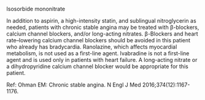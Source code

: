 Isosorbide mononitrate

In addition to aspirin, a high-intensity statin, and sublingual nitroglycerin as needed, patients with chronic stable angina may be treated with β-blockers, calcium channel blockers, and/or long-acting nitrates. β-Blockers and heart rate–lowering calcium channel blockers should be avoided in this patient who already has bradycardia. Ranolazine, which affects myocardial metabolism, is not used as a first-line agent. Ivabradine is not a first-line agent and is used only in patients with heart failure. A long-acting nitrate or a dihydropyridine calcium channel blocker would be appropriate for this patient.

Ref: Ohman EM: Chronic stable angina. N Engl J Med 2016;374(12):1167-1176.